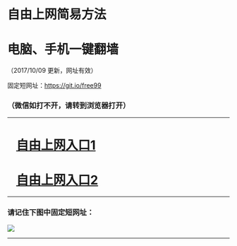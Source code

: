 ﻿# 自由上网简易方法

# 电脑、手机一键翻墙

（2017/10/09 更新，网址有效）

固定短网址：https://git.io/free99

### （微信如打不开，请转到浏览器打开）


***





# &nbsp;&nbsp; <a href="http://ft229119947.fwq-tz-1001.info/fwqtz01.html?t=100900112122 " target="_blank">自由上网入口1</a>
# &nbsp;&nbsp; <a href="http://ft1770516175.fwq-tz-1002.info/fwqtz02.html?t=100900114441 " target="_blank">自由上网入口2</a>
***

### 请记住下图中固定短网址：

<img src="https://s3-us-west-2.amazonaws.com/fwq-1001/yjfq-20170905okok.png" /> 


***

